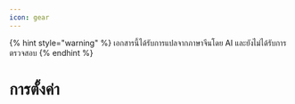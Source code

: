 ```yaml
---
icon: gear
---
```


{% hint style="warning" %}
เอกสารนี้ได้รับการแปลจากภาษาจีนโดย AI และยังไม่ได้รับการตรวจสอบ
{% endhint %}

# การตั้งค่า